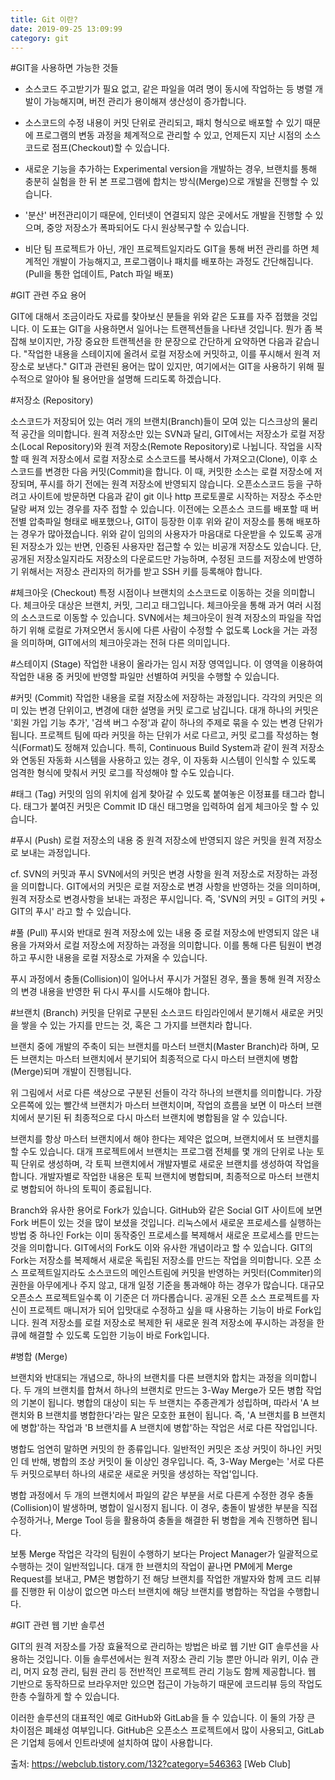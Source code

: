 ```yaml
---
title: Git 이란?
date: 2019-09-25 13:09:99
category: git
---
```


#GIT을 사용하면 가능한 것들

- 소스코드 주고받기가 필요 없고, 같은 파일을 여려 명이 동시에 작업하는 등 병렬 개발이 가능해지며, 버전 관리가 용이해져 생산성이 증가합니다.

- 소스코드의 수정 내용이 커밋 단위로 관리되고, 패치 형식으로 배포할 수 있기 때문에 프로그램의 변동 과정을 체계적으로 관리할 수 있고, 언제든지 지난 시점의 소스코드로 점프(Checkout)할 수 있습니다.

- 새로운 기능을 추가하는 Experimental version을 개발하는 경우, 브랜치를 통해 충분히 실험을 한 뒤 본 프로그램에 합치는 방식(Merge)으로 개발을 진행할 수 있습니다.

- '분산' 버전관리이기 때문에, 인터넷이 연결되지 않은 곳에서도 개발을 진행할 수 있으며, 중앙 저장소가 폭파되어도 다시 원상복구할 수 있습니다.

- 비단 팀 프로젝트가 아닌, 개인 프로젝트일지라도 GIT을 통해 버전 관리를 하면 체계적인 개발이 가능해지고, 프로그램이나 패치를 배포하는 과정도 간단해집니다. (Pull을 통한 업데이트, Patch 파일 배포)


#GIT 관련 주요 용어

GIT에 대해서 조금이라도 자료를 찾아보신 분들을 위와 같은 도표를 자주 접했을 것입니다. 이 도표는 GIT을 사용하면서 일어나는 트랜젝션들을 나타낸 것입니다.
뭔가 좀 복잡해 보이지만, 가장 중요한 트랜젝션을 한 문장으로 간단하게 요약하면 다음과 같습니다.
"작업한 내용을 스테이지에 올려서 로컬 저장소에 커밋하고, 이를 푸시해서 원격 저장소로 보낸다."
GIT과 관련된 용어는 많이 있지만, 여기에서는 GIT을 사용하기 위해 필수적으로 알아야 될 용어만을 설명해 드리도록 하겠습니다.



#저장소 (Repository)

소스코드가 저장되어 있는 여러 개의 브랜치(Branch)들이 모여 있는 디스크상의 물리적 공간을 의미합니다.
원격 저장소만 있는 SVN과 달리, GIT에서는 저장소가 로컬 저장소(Local Repository)와 원격 저장소(Remote Repository)로 나뉩니다.
작업을 시작할 때 원격 저장소에서 로컬 저장소로 소스코드를 복사해서 가져오고(Clone), 이후 소스코드를 변경한 다음 커밋(Commit)을 합니다. 이 때, 커밋한 소스는 로컬 저장소에 저장되며, 푸시를 하기 전에는 원격 저장소에 반영되지 않습니다.
오픈소스코드 등을 구하려고 사이트에 방문하면 다음과 같이 git 이나 http 프로토콜로 시작하는 저장소 주소만 달랑 써져 있는 경우를 자주 접할 수 있습니다.
이전에는 오픈소스 코드를 배포할 때 버전별 압축파일 형태로 배포했으나, GIT이 등장한 이후 위와 같이 저장소를 통해 배포하는 경우가 많아졌습니다.
위와 같이 임의의 사용자가 마음대로 다운받을 수 있도록 공개된 저장소가 있는 반면, 인증된 사용자만 접근할 수 있는 비공개 저장소도 있습니다. 
단, 공개된 저장소일지라도 저장소의 다운로드만 가능하며, 수정된 코드를 저장소에 반영하기 위해서는 저장소 관리자의 허가를 받고 SSH 키를 등록해야 합니다.



#체크아웃 (Checkout)
특정 시점이나 브랜치의 소스코드로 이동하는 것을 의미합니다. 체크아웃 대상은 브랜치, 커밋, 그리고 태그입니다. 체크아웃을 통해 과거 여러 시점의 소스코드로 이동할 수 있습니다.
SVN에서는 체크아웃이 원격 저장소의 파일을 작업하기 위해 로컬로 가져오면서 동시에 다른 사람이 수정할 수 없도록 Lock을 거는 과정을 의미하며, GIT에서의 체크아웃과는 전혀 다른 의미입니다.


#스테이지 (Stage)
작업한 내용이 올라가는 임시 저장 영역입니다. 이 영역을 이용하여 작업한 내용 중 커밋에 반영할 파일만 선별하여 커밋을 수행할 수 있습니다.



#커밋 (Commit)
작업한 내용을 로컬 저장소에 저장하는 과정입니다. 각각의 커밋은 의미 있는 변경 단위이고, 변경에 대한 설명을 커밋 로그로 남깁니다. 대개 하나의 커밋은 '회원 가입 기능 추가', '검색 버그 수정'과 같이 하나의 주제로 묶을 수 있는 변경 단위가 됩니다.
프로젝트 팀에 따라 커밋을 하는 단위가 서로 다르고, 커밋 로그를 작성하는 형식(Format)도 정해져 있습니다. 특히, Continuous Build System과 같이 원격 저장소와 연동된 자동화 시스템을 사용하고 있는 경우, 이 자동화 시스템이 인식할 수 있도록 엄격한 형식에 맞춰서 커밋 로그를 작성해야 할 수도 있습니다.



#태그 (Tag)
커밋의 임의 위치에 쉽게 찾아갈 수 있도록 붙여놓은 이정표를 태그라 합니다. 태그가 붙여진 커밋은 Commit ID 대신 태그명을 입력하여 쉽게 체크아웃 할 수 있습니다.



#푸시 (Push)
로컬 저장소의 내용 중 원격 저장소에 반영되지 않은 커밋을 원격 저장소로 보내는 과정입니다. 


cf. SVN의 커밋과 푸시
SVN에서의 커밋은 변경 사항을 원격 저장소로 저장하는 과정을 의미합니다. GIT에서의 커밋은 로컬 저장소로 변경 사항을 반영하는 것을 의미하며, 원격 저장소로 변경사항을 보내는 과정은 푸시입니다.
즉, 'SVN의 커밋 = GIT의 커밋 + GIT의 푸시' 라고 할 수 있습니다.


#풀 (Pull)
푸시와 반대로 원격 저장소에 있는 내용 중 로컬 저장소에 반영되지 않은 내용을 가져와서 로컬 저장소에 저장하는 과정을 의미합니다. 이를 통해 다른 팀원이 변경하고 푸시한 내용을 로컬 저장소로 가져올 수 있습니다.

푸시 과정에서 충돌(Collision)이 일어나서 푸시가 거절된 경우, 풀을 통해 원격 저장소의 변경 내용을 반영한 뒤 다시 푸시를 시도해야 합니다.



#브랜치 (Branch)
커밋을 단위로 구분된 소스코드 타임라인에서 분기해서 새로운 커밋을 쌓을 수 있는 가지를 만드는 것, 혹은 그 가지를 브랜치라 합니다.

브랜치 중에 개발의 주축이 되는 브랜치를 마스터 브랜치(Master Branch)라 하며, 모든 브랜치는 마스터 브랜치에서 분기되어 최종적으로 다시 마스터 브랜치에 병합(Merge)되며 개발이 진행됩니다.

위 그림에서 서로 다른 색상으로 구분된 선들이 각각 하나의 브랜치를 의미합니다. 가장 오른쪽에 있는 빨간색 브랜치가 마스터 브랜치이며, 작업의 흐름을 보면 이 마스터 브랜치에서 분기된 뒤 최종적으로 다시 마스터 브랜치에 병합됨을 알 수 있습니다.

브랜치를 항상 마스터 브랜치에서 해야 한다는 제약은 없으며, 브랜치에서 또 브랜치를 할 수도 있습니다. 대개 프로젝트에서 브랜치는 프로그램 전체를 몇 개의 단위로 나눈 토픽 단위로 생성하며, 각 토픽 브랜치에서 개발자별로 새로운 브랜치를 생성하여 작업을 합니다. 개발자별로 작업한 내용은 토픽 브랜치에 병합되며, 최종적으로 마스터 브랜치로 병합되어 하나의 토픽이 종료됩니다.


Branch와 유사한 용어로 Fork가 있습니다. GitHub와 같은 Social GIT 사이트에 보면 Fork 버튼이 있는 것을 많이 보셨을 것입니다.
리눅스에서 새로운 프로세스를 실행하는 방법 중 하나인 Fork는 이미 동작중인 프로세스를 복제해서 새로운 프로세스를 만드는 것을 의미합니다.
GIT에서의 Fork도 이와 유사한 개념이라고 할 수 있습니다. GIT의 Fork는 저장소를 복제해서 새로운 독립된 저장소를 만드는 작업을 의미합니다.
오픈 소스 프로젝트일지라도 소스코드의 메인스트림에 커밋을 반영하는 커밋터(Commiter)의 권한을 아무에게나 주지 않고, 대개 일정 기준을 통과해야 하는 경우가 많습니다. 대규모 오픈소스 프로젝트일수록 이 기준은 더 까다롭습니다.
공개된 오픈 소스 프로젝트를 자신이 프로젝트 매니저가 되어 입맛대로 수정하고 싶을 때 사용하는 기능이 바로 Fork입니다. 원격 저장소를 로컬 저장소로 복제한 뒤 새로운 원격 저장소에 푸시하는 과정을 한큐에 해결할 수 있도록 도입한 기능이 바로 Fork입니다.


#병합 (Merge)

브랜치와 반대되는 개념으로, 하나의 브랜치를 다른 브랜치와 합치는 과정을 의미합니다. 
두 개의 브랜치를 합쳐서 하나의 브랜치로 만드는 3-Way Merge가 모든 병합 작업의 기본이 됩니다. 병합의 대상이 되는 두 브랜치는 주종관계가 성립하며, 따라서 'A 브랜치와 B 브랜치를 병합한다'라는 말은 모호한 표현이 됩니다. 즉, 'A 브랜치를 B 브랜치에 병합'하는 작업과 'B 브랜치를 A 브랜치에 병합'하는 작업은 서로 다른 작업입니다.

병합도 엄연히 말하면 커밋의 한 종류입니다. 일반적인 커밋은 조상 커밋이 하나인 커밋인 데 반해, 병합의 조상 커밋이 둘 이상인 경우입니다. 즉, 3-Way Merge는 '서로 다른 두 커밋으로부터 하나의 새로운 새로운 커밋을 생성하는 작업'입니다.

병합 과정에서 두 개의 브랜치에서 파일의 같은 부분을 서로 다른게 수정한 경우 충돌(Collision)이 발생하며, 병합이 일시정지 됩니다. 이 경우, 충돌이 발생한 부분을 직접 수정하거나, Merge Tool 등을 활용하여 충돌을 해결한 뒤 병합을 계속 진행하면 됩니다.

보통 Merge 작업은 각각의 팀원이 수행하기 보다는 Project Manager가 일괄적으로 수행하는 것이 일반적입니다. 대개 한 브랜치의 작업이 끝나면 PM에게 Merge Request를 보내고, PM은 병합하기 전 해당 브랜치를 작업한 개발자와 함께 코드 리뷰를 진행한 뒤 이상이 없으면 마스터 브랜치에 해당 브랜치를 병합하는 작업을 수행합니다.



#GIT 관련 웹 기반 솔루션

GIT의 원격 저장소를 가장 효율적으로 관리하는 방법은 바로 웹 기반 GIT 솔루션을 사용하는 것입니다.
이들 솔루션에서는 원격 저장소 관리 기능 뿐만 아니라 위키, 이슈 관리, 머지 요청 관리, 팀원 관리 등 전반적인 프로젝트 관리 기능도 함께 제공합니다. 웹 기반으로 동작하므로 브라우저만 있으면 접근이 가능하기 때문에 코드리뷰 등의 작업도 한층 수월하게 할 수 있습니다.

이러한 솔루션의 대표적인 예로 GitHub와 GitLab을 들 수 있습니다.
이 둘의 가장 큰 차이점은 폐쇄성 여부입니다. GitHub은 오픈소스 프로젝트에서 많이 사용되고, GitLab은 기업체 등에서 인트라넷에 설치하여 많이 사용합니다.





출처: https://webclub.tistory.com/132?category=546363 [Web Club]

